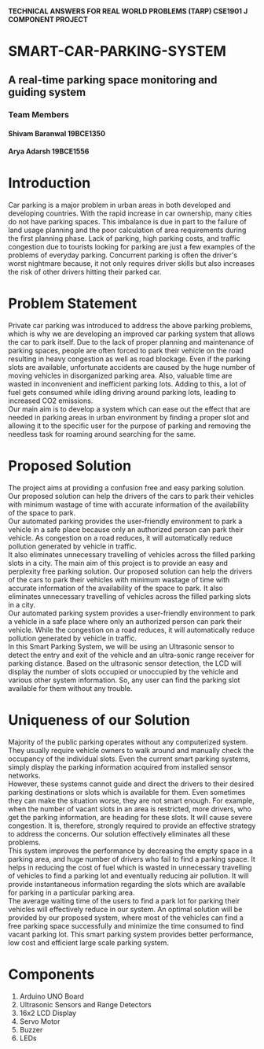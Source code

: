 #### TECHNICAL ANSWERS FOR REAL WORLD PROBLEMS (TARP) CSE1901 J COMPONENT PROJECT

# SMART-CAR-PARKING-SYSTEM
## A real-time parking space monitoring and guiding system

### Team Members
#### Shivam Baranwal 19BCE1350
#### Arya Adarsh 19BCE1556
# Introduction
Car parking is a major problem in urban areas in both developed and developing countries. With the rapid increase in car ownership, many cities do not have parking spaces. This imbalance is due in part to the failure of land usage planning and the poor calculation of area requirements during the first planning phase. Lack of parking, high parking costs, and traffic congestion due to tourists looking for parking are just a few examples of the problems of everyday parking. Concurrent parking is often the driver's worst nightmare because, it not only requires driver skills but also increases the risk of other drivers hitting their parked car.  
# Problem Statement
Private car parking was introduced to address the above parking problems, which is why we are developing an improved car parking system that allows the car to park itself. Due to the lack of proper planning and maintenance of parking spaces, people are often forced to park their vehicle on the road resulting in heavy congestion as well as road blockage. 
Even if the parking slots are available, unfortunate accidents are caused by the huge number of moving vehicles in disorganized parking area. Also, valuable time are wasted in inconvenient and inefficient parking lots. Adding to this, a lot of fuel gets consumed while idling driving around parking lots, leading to increased CO2 emissions.<br />
Our main aim is to develop a system which can ease out the effect that are needed in parking areas in urban environment by finding a proper slot and allowing it to the specific user for the purpose of parking and removing the needless task for roaming around searching for the same.
# Proposed Solution
The project aims at providing a confusion free and easy parking solution. Our proposed solution can help the drivers of the cars to park their vehicles with minimum wastage of time with accurate information of the availability of the space to park. <br />
Our automated parking provides the user-friendly environment to park a vehicle in a safe place because only an authorized person can park their vehicle. As congestion on a road reduces, it will automatically reduce pollution generated by vehicle in traffic.<br />
It also eliminates unnecessary travelling of vehicles across the filled parking slots in a city.
The main aim of this project is to provide an easy and perplexity free parking solution. Our proposed solution can help the drivers of the cars to park their vehicles with minimum wastage of time with accurate information of the availability of the space to park. It also eliminates unnecessary travelling of vehicles across the filled parking slots in a city.<br />
Our automated parking system provides a user-friendly environment to park a vehicle in a safe place where only an authorized person can park their vehicle. While the congestion on a road reduces, it will automatically reduce pollution generated by vehicle in traffic.<br />
In this Smart Parking System, we will be using an Ultrasonic sensor to detect the entry and exit of the vehicle and an ultra-sonic range receiver for parking distance. Based on the ultrasonic sensor detection, the LCD will display the number of slots occupied or unoccupied by the vehicle and various other system information. So, any user can find the parking slot available for them without any trouble. 
# Uniqueness of our Solution
Majority of the public parking operates without any computerized system. They usually require vehicle owners to walk around and manually check the occupancy of the individual slots. Even the current smart parking systems, simply display the parking information acquired from installed sensor networks.<br />
However, these systems cannot guide and direct the drivers to their desired parking destinations or slots which is available for them. Even sometimes they can make the situation worse, they are not smart enough. For example, when the number of vacant slots in an area is restricted, more drivers, who get the parking information, are heading for these slots. It will cause severe congestion. It is, therefore, strongly required to provide an effective strategy to address the concerns.
Our solution effectively eliminates all these problems.<br />
This system improves the performance by decreasing the empty space in a parking area, and huge number of drivers who fail to find a parking space. It helps in reducing the cost of fuel which is wasted in unnecessary travelling of vehicles to find a parking lot and eventually reducing air pollution. 
It will provide instantaneous information regarding the slots which are available for parking in a particular parking area.<br />
The average waiting time of the users to find a park lot for parking their vehicles will effectively reduce in our system. An optimal solution will be provided by our proposed system, where most of the vehicles can find a free parking space successfully and minimize the time consumed to find vacant parking lot. This smart parking system provides better performance, low cost and efficient large scale parking system.
# Components 
1. Arduino UNO Board
2. Ultrasonic Sensors and Range Detectors
3. 16x2 LCD Display
4. Servo Motor
5. Buzzer
6. LEDs
